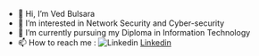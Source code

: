 - 👋 Hi, I’m Ved Bulsara
- 👀 I’m interested in Network Security and Cyber-security
- 🌱 I’m currently pursuing my Diploma in Information Technology
- 📫 How to reach me :
![Linkedin](linkedin_logo.jpg)
[Linkedin](https://www.linkedin.com/in/ved-bulsara-294637225/)

<!---
vedbulsara04/vedbulsara04 is a ✨ special ✨ repository because its `README.md` (this file) appears on your GitHub profile.
You can click the Preview link to take a look at your changes.
--->
